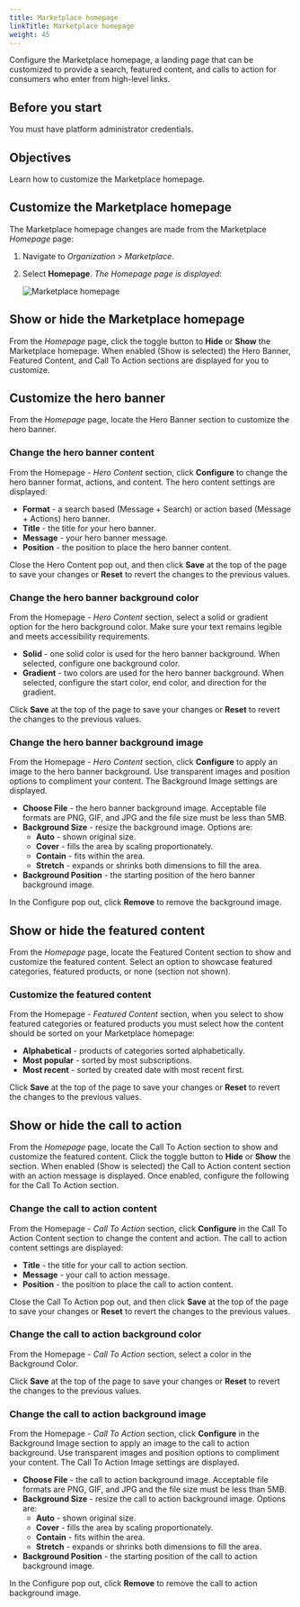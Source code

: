 ```yaml
---
title: Marketplace homepage
linkTitle: Marketplace homepage
weight: 45
---
```


Configure the Marketplace homepage, a landing page that can be customized to provide a search, featured content, and calls to action for consumers who enter from high-level links.

## Before you start

You must have platform administrator credentials.

## Objectives

Learn how to customize the Marketplace homepage.

## Customize the Marketplace homepage

The Marketplace homepage changes are made from the Marketplace *Homepage* page:

1. Navigate to *Organization > Marketplace*.
2. Select **Homepage**. *The Homepage page is displayed*:

    ![Marketplace homepage](/Images/marketplace/marketplace_homepage.png)

## Show or hide the Marketplace homepage

From the *Homepage* page, click the toggle button to **Hide** or **Show** the Marketplace homepage. When enabled (Show is selected) the Hero Banner, Featured Content, and Call To Action sections are displayed for you to customize.

## Customize the hero banner

From the *Homepage* page, locate the Hero Banner section to customize the hero banner.

### Change the hero banner content

From the Homepage - *Hero Content* section, click **Configure** to change the hero banner format, actions, and content. The hero content settings are displayed:

* **Format** - a search based (Message + Search) or action based (Message + Actions) hero banner.
* **Title** - the title for your hero banner.
* **Message** - your hero banner message.
* **Position** - the position to place the hero banner content.

Close the Hero Content pop out, and then click **Save** at the top of the page to save your changes or **Reset** to revert the changes to the previous values.

### Change the hero banner background color

From the Homepage - *Hero Content* section, select a solid or gradient option for the hero background color. Make sure your text remains legible and meets accessibility requirements.

* **Solid** - one solid color is used for the hero banner background. When selected, configure one background color.
* **Gradient** - two colors are used for the hero banner background. When selected, configure the start color, end color, and direction for the gradient.

Click **Save** at the top of the page to save your changes or **Reset** to revert the changes to the previous values.

### Change the hero banner background image

From the Homepage - *Hero Content* section, click **Configure** to apply an image to the hero banner background. Use transparent images and position options to compliment your content. The Background Image settings are displayed.

* **Choose File** - the hero banner background image. Acceptable file formats are PNG, GIF, and JPG and the file size must be less than 5MB.
* **Background Size** - resize the background image. Options are:
    * **Auto** - shown original size.
    * **Cover** - fills the area by scaling proportionately.
    * **Contain** - fits within the area.
    * **Stretch** - expands or shrinks both dimensions to fill the area.
* **Background Position** - the starting position of the hero banner background image.

In the Configure pop out, click **Remove** to remove the background image.

## Show or hide the featured content

From the *Homepage* page, locate the Featured Content section to show and customize the featured content. Select an option to showcase featured categories, featured products, or none (section not shown).

### Customize the featured content

From the Homepage - *Featured Content* section, when you select to show featured categories or featured products you must select how the content should be sorted on your Marketplace homepage:

* **Alphabetical** - products of categories sorted alphabetically.
* **Most popular** - sorted by most subscriptions.
* **Most recent** - sorted by created date with most recent first.

Click **Save** at the top of the page to save your changes or **Reset** to revert the changes to the previous values.

## Show or hide the call to action

From the *Homepage* page, locate the Call To Action section to show and customize the featured content. Click the toggle button to **Hide** or **Show** the section. When enabled (Show is selected) the Call to Action content section with an action message is displayed. Once enabled, configure the following for the Call To Action section.

### Change the call to action content

From the Homepage - *Call To Action* section, click **Configure** in the Call To Action Content section to change the content and action. The call to action content settings are displayed:

* **Title** - the title for your call to action section.
* **Message** - your call to action message.
* **Position** - the position to place the call to action content.

Close the Call To Action pop out, and then click **Save** at the top of the page to save your changes or **Reset** to revert the changes to the previous values.

### Change the call to action background color

From the Homepage - *Call To Action* section, select a color in the Background Color.

Click **Save** at the top of the page to save your changes or **Reset** to revert the changes to the previous values.

### Change the call to action background image

From the Homepage - *Call To Action* section, click **Configure** in the Background Image section to apply an image to the call to action background. Use transparent images and position options to compliment your content. The Call To Action Image settings are displayed.

* **Choose File** - the call to action background image. Acceptable file formats are PNG, GIF, and JPG and the file size must be less than 5MB.
* **Background Size** - resize the call to action background image. Options are:
    * **Auto** - shown original size.
    * **Cover** - fills the area by scaling proportionately.
    * **Contain** - fits within the area.
    * **Stretch** - expands or shrinks both dimensions to fill the area.
* **Background Position** - the starting position of the call to action background image.

In the Configure pop out, click **Remove** to remove the call to action background image.